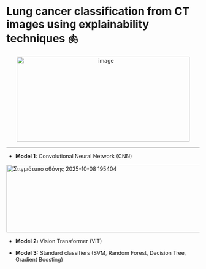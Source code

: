 # Lung cancer classification from CT images using explainability techniques 🫁

<p align="center">
  <img width="451" height="222" alt="image" src="https://github.com/user-attachments/assets/4ad35de8-80d0-46cd-9157-53ae341bcd9a" />
</p>

---
- **Model 1:** Convolutional Neural Network (CNN)

<img width="567" height="176" alt="Στιγμιότυπο οθόνης 2025-10-08 195404" src="https://github.com/user-attachments/assets/839c4222-c025-4773-9068-14231816d1ea" />

- **Model 2:** Vision Transformer (ViT)

- **Model 3:** Standard classifiers (SVM, Random Forest, Decision Tree, Gradient Boosting)
